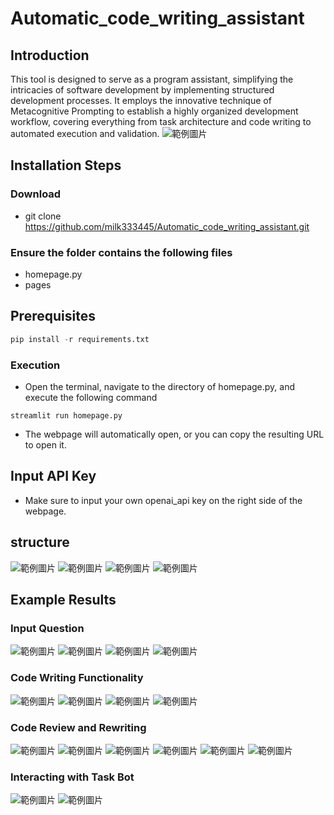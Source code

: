 # Automatic_code_writing_assistant
## Introduction
This tool is designed to serve as a program assistant, simplifying the intricacies of software development by implementing structured development processes. It employs the innovative technique of Metacognitive Prompting to establish a highly organized development workflow, covering everything from task architecture and code writing to automated execution and validation.
![範例圖片](images/架構1.jpg)
## Installation Steps
### Download
- git clone https://github.com/milk333445/Automatic_code_writing_assistant.git

### Ensure the folder contains the following files
- homepage.py
- pages

## Prerequisites
```python
pip install -r requirements.txt
```

### Execution
- Open the terminal, navigate to the directory of homepage.py, and execute the following command
```python=
streamlit run homepage.py
```
- The webpage will automatically open, or you can copy the resulting URL to open it.
## Input API Key
- Make sure to input your own openai_api key on the right side of the webpage.


## structure
![範例圖片](images/架構1.jpg)
![範例圖片](images/架構2.jpg)
![範例圖片](images/架構3.jpg)
![範例圖片](images/架構4.jpg)

## Example Results
### Input Question
![範例圖片](images/image1.jpg)
![範例圖片](images/image2.jpg)
![範例圖片](images/image3.jpg)
![範例圖片](images/image4.jpg)
### Code Writing Functionality
![範例圖片](images/image5.jpg)
![範例圖片](images/image6.jpg)
![範例圖片](images/image7.jpg)
![範例圖片](images/image8.jpg)
### Code Review and Rewriting
![範例圖片](images/image9.jpg)
![範例圖片](images/image10.jpg)
![範例圖片](images/image11.jpg)
![範例圖片](images/image12.jpg)
![範例圖片](images/image13.jpg)
![範例圖片](images/image14.jpg)
### Interacting with Task Bot
![範例圖片](images/image15.jpg)
![範例圖片](images/image16.jpg)

